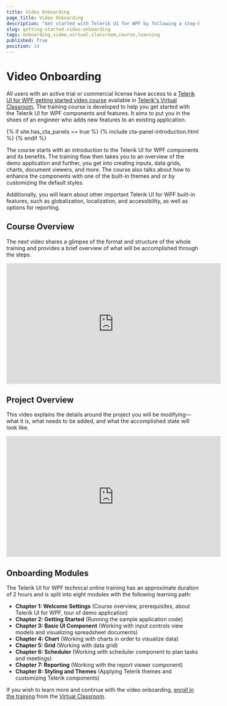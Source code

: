 ```yaml
---
title: Video Onboarding
page_title: Video Onboarding
description: "Get started with Telerik UI for WPF by following a step-by-step video tutorial that helps you develop a real-life project."
slug: getting-started-video-onboarding
tags: onboarding,video,virtual,classroom,course,learning
published: True
position: 14
---
```


# Video Onboarding

All users with an active trial or commercial license have access to a [Telerik UI for WPF getting started video course](https://learn.telerik.com/learn/course/16/Telerik%2520UI%2520for%2520WPF) available in [Telerik's Virtual Classroom](https://learn.telerik.com/learn).
The training course is developed to help you get started with the Telerik UI for WPF components and features. It aims to put you in the shoes of an engineer who adds new features to an existing application.

{% if site.has_cta_panels == true %}
{% include cta-panel-introduction.html %}
{% endif %}

The course starts with an introduction to the Telerik UI for WPF components and its benefits. The training flow then takes you to an overview of the demo application and further, you get into creating inputs, data grids, charts, document viewers, and more. The course also talks about how to enhance the components with one of the built-in themes and or by customizing the default styles.

Additionally, you will learn about other important Telerik UI for WPF built-in features, such as globalization, localization, and accessibility, as well as options for reporting. 

## Course Overview

The next video shares a glimpse of the format and structure of the whole training and provides a brief overview of what will be accomplished through the steps. 
<iframe width="560" height="315" src="https://www.youtube.com/embed/tVpTR_ZK_kY" title="Telerik UI for WPF - Overview of the Onboarding Course" frameborder="0" allow="accelerometer; autoplay; clipboard-write; encrypted-media; gyroscope; picture-in-picture" allowfullscreen></iframe>

## Project Overview

This video explains the details around the project you will be modifying&mdash;what it is, what needs to be added, and what the accomplished state will look like.
<iframe width="560" height="315" src="https://www.youtube.com/embed/eWf1t2jqEoE" title="Telerik UI for WPF - Project Overview" frameborder="0" allow="accelerometer; autoplay; clipboard-write; encrypted-media; gyroscope; picture-in-picture" allowfullscreen></iframe>

## Onboarding Modules

The Telerik UI for WPF technical online training has an approximate duration of 2 hours and is split into eight modules with the following learning path:

* **Chapter 1: Welcome Settings** (Course overview, prerequisites, about Telerik UI for WPF, tour of demo application)
* **Chapter 2: Getting Started** (Running the sample application code)
* **Chapter 3: Basic UI Component** (Working with input controls view models and visualizing spreadsheet documents)
* **Chapter 4: Chart** (Working with charts in order to visualize data)
* **Chapter 5: Grid** (Working with data grid)
* **Chapter 6: Scheduler** (Working with scheduler component to plan tasks and meetings)
* **Chapter 7: Reporting** (Working with the report viewer component)
* **Chapter 8: Styling and Themes** (Applying Telerik themes and customizing Telerik components)

If you wish to learn more and continue with the video onboarding, [enroll in the training](https://learn.telerik.com/learn/course/16/Telerik%2520UI%2520for%2520WPF) from the [Virtual Classroom](https://learn.telerik.com/learn).
  
